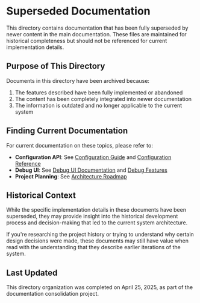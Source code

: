 # Superseded Documentation

This directory contains documentation that has been fully superseded by newer content in the main documentation. These files are maintained for historical completeness but should not be referenced for current implementation details.

## Purpose of This Directory

Documents in this directory have been archived because:
1. The features described have been fully implemented or abandoned
2. The content has been completely integrated into newer documentation
3. The information is outdated and no longer applicable to the current system

## Finding Current Documentation

For current documentation on these topics, please refer to:

- **Configuration API**: See [Configuration Guide](../../configuration/README.md) and [Configuration Reference](../../configuration/CONFIGURATION_REFERENCE.md)
- **Debug UI**: See [Debug UI Documentation](../../../debug-ui/README.md) and [Debug Features](../../features/debug-ui/README.md)
- **Project Planning**: See [Architecture Roadmap](../../architecture/ARCHITECTURE_ROADMAP.md)

## Historical Context

While the specific implementation details in these documents have been superseded, they may provide insight into the historical development process and decision-making that led to the current system architecture.

If you're researching the project history or trying to understand why certain design decisions were made, these documents may still have value when read with the understanding that they describe earlier iterations of the system.

## Last Updated

This directory organization was completed on April 25, 2025, as part of the documentation consolidation project.